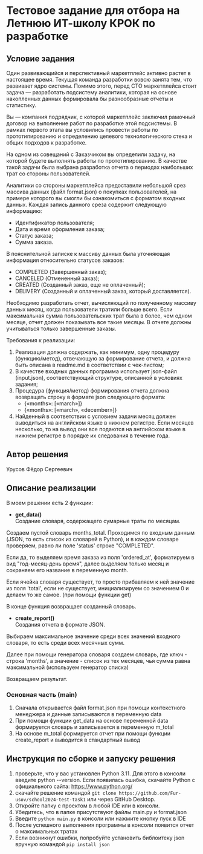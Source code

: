 # Тестовое задание для отбора на Летнюю ИТ-школу КРОК по разработке

## Условие задания
Один развивающийся и перспективный маркетплейс активно растет в настоящее время. Текущая команда разработки вовсю занята тем, что развивает ядро системы. Помимо этого, перед CTO маркетплейса стоит задача — разработать подсистему аналитики, которая на основе накопленных данных формировала бы разнообразные отчеты и статистику.

Вы — компания подрядчик, с которой маркетплейс заключил рамочный договор на выполнение работ по разработке этой подсистемы. В рамках первого этапа вы условились провести работы по прототипированию и определению целевого технологического стека и общих подходов к разработке.

На одном из совещаний с Заказчиком вы определили задачу, на которой будете выполнять работы по прототипированию. В качестве такой задачи была выбрана разработка отчета о периодах наибольших трат со стороны пользователей.

Аналитики со стороны маркетплейса предоставили небольшой срез массива данных (файл format.json) о покупках пользователей, на примере которого вы смогли бы ознакомиться с форматом входных данных. Каждая запись данного среза содержит следующую информацию:
- Идентификатор пользователя;
- Дата и время оформления заказа;
- Статус заказа;
- Сумма заказа.

В пояснительной записке к массиву данных была уточняющая информация относительно статусов заказов:
- COMPLETED (Завершенный заказ);
- CANCELED (Отмененный заказ);
- CREATED (Созданный заказ, еще не оплаченный);
- DELIVERY (Созданный и оплаченный заказ, который доставляется).

Необходимо разработать отчет, вычисляющий по полученному массиву данных месяц, когда пользователи тратили больше всего. Если максимальная сумма пользовательских трат была в более, чем одном месяце, отчет должен показывать все такие месяцы. В отчете должны учитываться только завершенные заказы.

Требования к реализации:
1. Реализация должна содержать, как минимум, одну процедуру (функцию/метод), отвечающую за формирование отчета, и должна быть описана в readme.md в соответствии с чек-листом;
2. В качестве входных данных программа использует json-файл (input.json), соответствующий структуре, описанной в условиях задания;
3. Процедура (функция/метод) формирования отчета должна возвращать строку в формате json следующего формата:
   - {«months»: [«march»]} 
   - {«months»: [«march», «december»]}
4. Найденный в соответствии с условием задачи месяц должен выводиться на английском языке в нижнем регистре. Если месяцев несколько, то на вывод они все подаются на английском языке в нижнем регистре в порядке их следования в течение года.

## Автор решения
Урусов Фёдор Сергеевич

## Описание реализации
В моем решении есть 2 функции:  

* **get_data()**  
Создание словаря, содержащего сумарные траты по месяцам.  

Создаем пустой словарь months_total. Проходимся по входным данным (JSON, то есть список из словарей в Python), и в каждом словаре проверяем, равно ли поле 'status' строке "COMPLETED". 

Если да, то выделяем время заказа из поля 'ordered_at', форматируем в вид "год-месяц-день время", далее выделяем только месяц и сохраняем его название в переменную month.

Если ячейка словаря существует, то просто прибавляем к ней значение из поля 'total', если не существует, инициализируем со значением 0 и делаем то же самое. (при помощи функции get) 

В конце функция возвращает созданный словарь.   

- **create_report()**  
Cоздания отчета в формате JSON.

Выбираем максимальное значение среди всех значений входного словаря, то есть среди всех месячных сумм.

Далее при помощи генератора словаря создаем словарь, где ключ - строка 'months', а значение - список из тех месяцев, чья сумма равна максимальной (используем генератор списка) 

Возвращаем результат.

### Основная часть (main)
1) Сначала открывается файл format.json при помощи контекстного менеджера и данные записываются в переменную data
2) При помощи функции get_data на основе переменной data формируется словарь и записывается в переменную m_total
3) На основе m_total формируется отчет при помощи функции create_report и выводится в стандартный вывод



## Инструкция по сборке и запуску решения
1) проверьте, что у вас установлен Python 3.11. Для этого в консоли введите python --version. Если появилась ошибка, скачайте Python с официального сайта: https://www.python.org/
2) скачайте решение командой `git clone https://github.com/Fur-usov/school2024-test-task1` или через GitHub Desktop. 
3) Откройте папку с проектом в любой IDE или в консоли. 
4) Убедитесь, что в папке присутствуют файлы main.py и format.json
5) Введите `python main.py` в консоли или нажмите кнопку пуск в IDE
6) После успешного выполнения программы в консоли появится отчет о максимальных тратах
6) Если возникнут ошибки, попробуйте установить библоитеку json вручную командой `pip install json`
